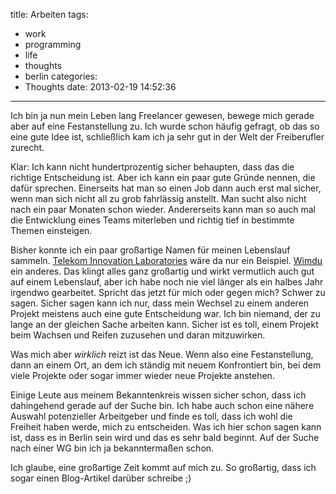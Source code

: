 title: Arbeiten
tags:
  - work
  - programming
  - life
  - thoughts
  - berlin
categories:
  - Thoughts
date: 2013-02-19 14:52:36
---

Ich bin ja nun mein Leben lang Freelancer gewesen, bewege mich gerade aber auf eine Festanstellung zu. Ich wurde schon häufig gefragt, ob das so eine gute Idee ist, schließlich kam ich ja sehr gut in der Welt der Freiberufler zurecht.

Klar: Ich kann nicht hundertprozentig sicher behaupten, dass das die richtige Entscheidung ist. Aber ich kann ein paar gute Gründe nennen, die dafür sprechen. Einerseits hat man so einen Job dann auch erst mal sicher, wenn man sich nicht all zu grob fahrlässig anstellt. Man sucht also nicht nach ein paar Monaten schon wieder. Andererseits kann man so auch mal die Entwicklung eines Teams miterleben und richtig tief in bestimmte Themen einsteigen.

Bisher konnte ich ein paar großartige Namen für meinen Lebenslauf sammeln. [Telekom Innovation Laboratories](http://laboratories.telekom.com) wäre da nur ein Beispiel. [Wimdu](http://www.wimdu.de) ein anderes. Das klingt alles ganz großartig und wirkt vermutlich auch gut auf einem Lebenslauf, aber ich habe noch nie viel länger als ein halbes Jahr irgendwo gearbeitet. Spricht das jetzt für mich oder gegen mich? Schwer zu sagen. Sicher sagen kann ich nur, dass mein Wechsel zu einem anderen Projekt meistens auch eine gute Entscheidung war. Ich bin niemand, der zu lange an der gleichen Sache arbeiten kann. Sicher ist es toll, einem Projekt beim Wachsen und Reifen zuzusehen und daran mitzuwirken.  

Was mich aber _wirklich_ reizt ist das Neue. Wenn also eine Festanstellung, dann an einem Ort, an dem ich ständig mit neuem Konfrontiert bin, bei dem viele Projekte oder sogar immer wieder neue Projekte anstehen.

Einige Leute aus meinem Bekanntenkreis wissen sicher schon, dass ich dahingehend gerade auf der Suche bin. Ich habe auch schon eine nähere Auswahl potenzieller Arbeitgeber und finde es toll, dass ich wohl die Freiheit haben werde, mich zu entscheiden. Was ich hier schon sagen kann ist, dass es in Berlin sein wird und das es sehr bald beginnt. Auf der Suche nach einer WG bin ich ja bekanntermaßen schon.

Ich glaube, eine großartige Zeit kommt auf mich zu. So großartig, dass ich sogar einen Blog-Artikel darüber schreibe ;)
